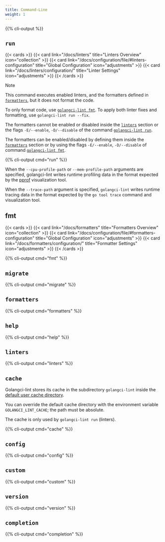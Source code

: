 ```yaml
---
title: Command-Line
weight: 1
---
```


{{% cli-output %}}

## `run`

{{< cards >}}
    {{< card link="/docs/linters" title="Linters Overview" icon="collection" >}}
    {{< card link="/docs/configuration/file/#linters-configuration" title="Global Configuration" icon="adjustments" >}}
    {{< card link="/docs/linters/configuration/" title="Linter Settings" icon="adjustments" >}}
{{< /cards >}}

> [!NOTE]
> This command executes enabled linters, and the formatters defined in [`formatters`](/docs/configuration/file/#formatters-configuration),
> but it does not format the code.
> 
> To only format code, use [`golangci-lint fmt`](/docs/configuration/cli/#fmt).
> To apply both linter fixes and formatting, use `golangci-lint run --fix`. 
> 
> The formatters cannot be enabled or disabled inside the [`linters`](/docs/configuration/file/#linters-configuration) section or the flags `-E/--enable`, `-D/--disable` of the command  [`golangci-lint run`](/docs/configuration/cli/#run).
> 
> The formatters can be enabled/disabled by defining them inside the [`formatters`](/docs/configuration/file/#formatters-configuration) section or by using the flags `-E/--enable`, `-D/--disable` of command [`golangci-lint fmt`](/docs/configuration/cli/#fmt).

{{% cli-output cmd="run" %}}

When the `--cpu-profile-path` or `--mem-profile-path` arguments are specified,
golangci-lint writes runtime profiling data in the format expected by the [pprof](https://github.com/google/pprof) visualization tool.

When the `--trace-path` argument is specified, `golangci-lint` writes runtime tracing data in the format expected by
the `go tool trace` command and visualization tool.

## fmt

{{< cards >}}
{{< card link="/docs/formatters" title="Formatters Overview" icon="collection" >}}
{{< card link="/docs/configuration/file/#formatters-configuration" title="Global Configuration" icon="adjustments" >}}
{{< card link="/docs/formatters/configuration/" title="Formatter Settings" icon="adjustments" >}}
{{< /cards >}}

{{% cli-output cmd="fmt" %}}

## `migrate`

{{% cli-output cmd="migrate" %}}

## `formatters`

{{% cli-output cmd="formatters" %}}

## `help`

{{% cli-output cmd="help" %}}

## `linters`

{{% cli-output cmd="linters" %}}

## `cache`

Golangci-lint stores its cache in the subdirectory `golangci-lint` inside the [default user cache directory](https://pkg.go.dev/os#UserCacheDir).

You can override the default cache directory with the environment variable `GOLANGCI_LINT_CACHE`; the path must be absolute.

The cache is only used by `golangci-lint run` (linters).

{{% cli-output cmd="cache" %}}

## `config`

{{% cli-output cmd="config" %}}

## `custom`

{{% cli-output cmd="custom" %}}

## `version`

{{% cli-output cmd="version" %}}

## `completion`

{{% cli-output cmd="completion" %}}
